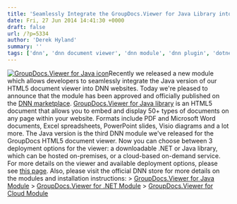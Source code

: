 ```yaml
---
title: 'Seamlessly Integrate the GroupDocs.Viewer for Java Library into Your DNN Website'
date: Fri, 27 Jun 2014 14:41:30 +0000
draft: false
url: /?p=5334
author: 'Derek Hyland'
summary: ''
tags: ['dnn', 'dnn document viewer', 'dnn module', 'dnn plugin', 'dotnetnuke', 'GroupDocs Viewer', 'java document viewer', 'viewer for java library', 'zArchive']
---
```


[![GroupDocs.Viewer for Java icon](https://blog.groupdocs.com/wp-content/uploads/sites/4/2014/06/GD_VWR_JavaIcon_1141.png "GroupDocs.Viewer for Java")](http://groupdocs.com/java/document-viewer-library)Recently we released a new module which allows developers to seamlessly integrate the Java version of our HTML5 document viewer into DNN websites. Today we're pleased to announce that the module has been approved and officially published on the [DNN marketplace](http://store.dnnsoftware.com/home/product-details/groupdocs-viewer-for-java-pdf-office-document-viewer). [GroupDocs.Viewer for Java library](http://groupdocs.com/java/document-viewer-library) is an HTML5 document that allows you to embed and display 50+ types of documents on any page within your website. Formats include PDF and Microsoft Word documents, Excel spreadsheets, PowerPoint slides, Visio diagrams and a lot more. The Java version is the third DNN module we've released for the GroupDocs HTML5 document viewer. Now you can choose between 3 deployment options for the viewer: a downloadable .NET or Java library, which can be hosted on-premises, or a cloud-based on-demand service. For more details on the viewer and available deployment options, please see [this page](http://groupdocs.com/html5-document-viewer). Also, please visit the official DNN store for more details on the modules and installation instructions: > [GroupDocs.Viewer for Java Module](http://store.dnnsoftware.com/home/product-details/groupdocs-viewer-for-java-pdf-office-document-viewer) > [GroupDocs.Viewer for .NET Module](http://store.dnnsoftware.com/home/product-details/groupdocs-viewer-for-net-html5-document-viewer) > [GroupDocs.Viewer for Cloud Module](http://store.dnnsoftware.com/home/product-details/groupdocs-word-excel-powerpoint-and-acrobat-pdf-embedded-viewer)




